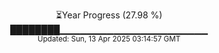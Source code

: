 <p align="center">
⏳Year Progress (27.98 %) <br>
████████▁▁▁▁▁▁▁▁▁▁▁▁▁▁▁▁▁▁▁▁▁▁ <br>
<sub>Updated: Sun, 13 Apr 2025 03:14:57 GMT</sub>
</p>

